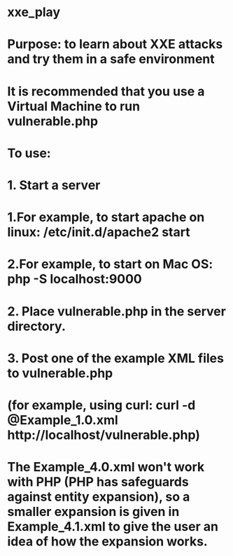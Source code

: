 # xxe_play
#
# Purpose: to learn about XXE attacks and try them in a safe environment
#
# It is recommended that you use a Virtual Machine to run vulnerable.php
#
# To use: 
#
#	1. Start a server 
#     1.For example, to start apache on linux: /etc/init.d/apache2 start
#     2.For example, to start on Mac OS: php -S localhost:9000
#	2. Place vulnerable.php in the server directory.
#	3. Post one of the example XML files to vulnerable.php
#	   (for example, using curl: curl -d @Example_1.0.xml http://localhost/vulnerable.php)
#
# The Example_4.0.xml won't work with PHP (PHP has safeguards against entity expansion), so a smaller expansion is given in Example_4.1.xml to give the user an idea of how the expansion works.

